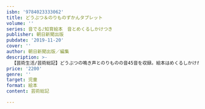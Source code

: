 ```yaml
---
isbn: '9784023333062'
title: どうぶつ＆のりものずかんタブレット
volume: ''
series: 音でる♪知育絵本　音とめくるしかけつき
publisher: 朝日新聞出版
pubdate: '2019-11-20'
cover: ''
author: 朝日新聞出版／編集
description: >-
  【芸術生活/芸術総記】どうぶつの鳴き声とのりものの音45音を収録。絵本はめくるしかけがあり、動物の生態が楽しめたり、乗り物の動く様子がわかる。どうぶつとのりものの名前は、日本語と英語を収録し写真も豊富で図鑑的にも使えます。
price: '2200'
genre: ''
target: 児童
format: 絵本
content: 芸術総記

---
```

